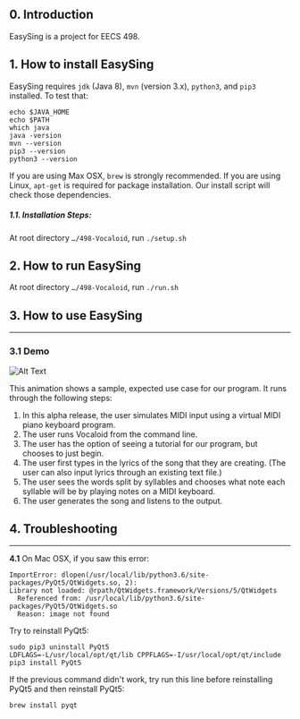 ## 0. Introduction

EasySing is a project for EECS 498. 

## 1. How to install EasySing

EasySing requires `jdk` (Java 8), `mvn` (version 3.x), `python3`, and `pip3`   installed. To test that:
```shell
echo $JAVA_HOME
echo $PATH
which java
java -version
mvn --version
pip3 --version
python3 --version
```

If you are using Max OSX, `brew` is strongly recommended. If you are using Linux, `apt-get` is required for package installation. Our install script will check those dependencies. 

##### 1.1. Installation Steps:

At root directory `…/498-Vocaloid`,  run `./setup.sh` 

## 2. How to run EasySing

At root directory `…/498-Vocaloid`,  run `./run.sh`

## 3. How to use EasySing
---
### 3.1 Demo

![Alt Text](./tutorial/tutorial.gif)

This animation shows a sample, expected use case for our program. It runs through the following steps:

1. In this alpha release, the user simulates MIDI input using a virtual MIDI piano keyboard program.
2. The user runs Vocaloid from the command line.
3. The user has the option of seeing a tutorial for our program, but chooses to just begin.
4. The user first types in the lyrics of the song that they are creating. (The user can also input lyrics through an existing text file.)
5. The user sees the words split by syllables and chooses what note each syllable will be by playing notes on a MIDI keyboard.
6. The user generates the song and listens to the output.

## 4. Troubleshooting
---

**4.1** On Mac OSX, if you saw this error:

```
ImportError: dlopen(/usr/local/lib/python3.6/site-packages/PyQt5/QtWidgets.so, 2): 
Library not loaded: @rpath/QtWidgets.framework/Versions/5/QtWidgets
  Referenced from: /usr/local/lib/python3.6/site-packages/PyQt5/QtWidgets.so
  Reason: image not found
```

Try to reinstall PyQt5:

```
sudo pip3 uninstall PyQt5
LDFLAGS=-L/usr/local/opt/qt/lib CPPFLAGS=-I/usr/local/opt/qt/include pip3 install PyQt5  
```

If the previous command didn't work, try run this line before reinstalling PyQt5 and then reinstall PyQt5:

```brew install pyqt```